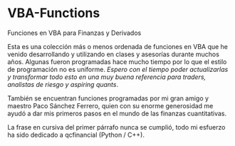 # VBA-Functions
Funciones en VBA para Finanzas y Derivados

Esta es una colección más o menos ordenada de funciones en VBA que he venido desarrollando y utilizando en clases y asesorías durante muchos años. Algunas fueron programadas hace mucho tiempo por lo que el estilo de programación no es uniforme. *Espero con el tiempo poder actualizarlas y transformar todo esto en una muy buena referencia para traders, analistas de riesgo y aspiring quants*.

También se encuentran funciones programadas por mi gran amigo y maestro Paco Sánchez Ferrero, quien con su enorme generosidad me ayudó a dar mis primeros pasos en el mundo de las finanzas cuantitativas.

La frase en cursiva del primer párrafo nunca se cumplió, todo mi esfuerzo ha sido dedicado a qcfinancial (Python / C++).
